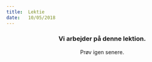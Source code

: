 ```yaml
---
title:  Lektie
date:   10/05/2018
---
```


### <center>Vi arbejder på denne lektion.</center>
<center>Prøv igen senere.</center>